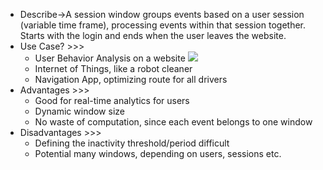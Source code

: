 - Describe→A session window groups events based on a user session (variable time frame), processing events within that session together. Starts with the login and ends when the user leaves the website.
- Use Case? >>>
    - User Behavior Analysis on a website
![](https://remnote-user-data.s3.amazonaws.com/8D3MixKR30rwJg6iVAOM1QzcbP19RLhlaybnqyCZumYEQujZk0L5m5r6Fs74_0t2t6SnqiX9zff3AmpTe1aQxTJiXwoxygBZeOEJBEFO1QW56YPfIPAGWkqIiX-IZRP5.png)
    - Internet of Things, like a robot cleaner
    - Navigation App, optimizing route for all drivers
- Advantages >>>
    - Good for real-time analytics for users
    - Dynamic window size
    - No waste of computation, since each event belongs to one window
- Disadvantages >>>
    - Defining the inactivity threshold/period difficult
    - Potential many windows, depending on users, sessions etc.
